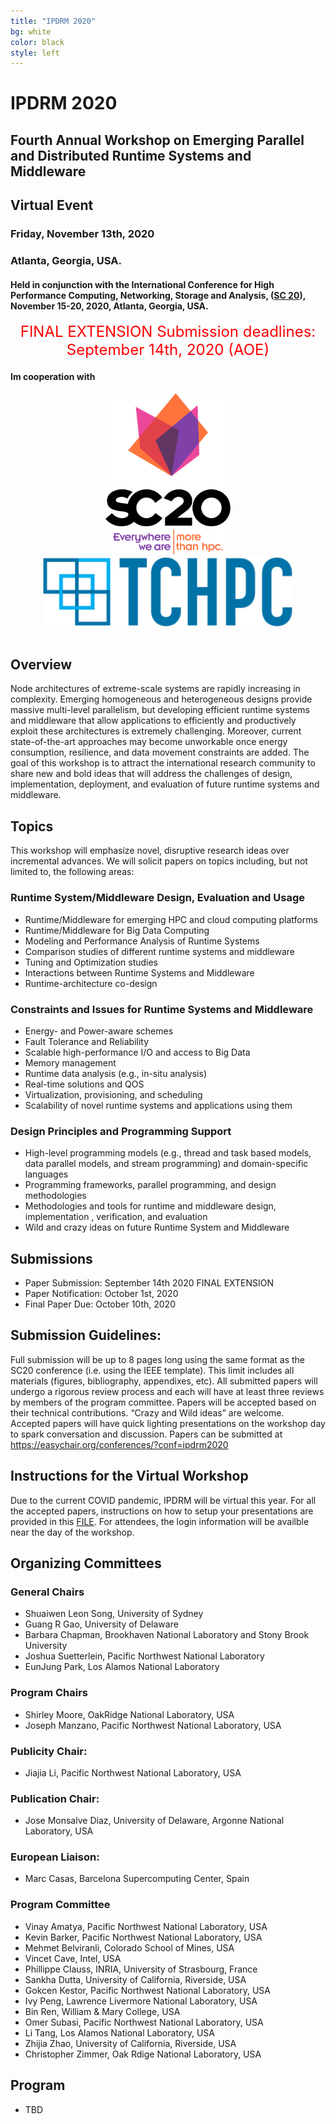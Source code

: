 ```yaml
---
title: "IPDRM 2020"
bg: white
color: black
style: left
---
```


# IPDRM 2020

<div style="text-align:center;">
  <span class="fa-stack subtlecircle" style="font-size:64px; background:rgba(0,128,0,0.1)">
    <i class="fa fa-circle fa-stack-2x text-white"></i>
    <i class="fa fa-server fa-stack-1x text-green"></i>
  </span>
</div>

## Fourth Annual Workshop on Emerging Parallel and Distributed Runtime Systems and Middleware
## Virtual Event
### Friday, November 13th, 2020
### Atlanta, Georgia, USA.

#### Held in conjunction with the International Conference for High Performance Computing, Networking, Storage and Analysis, ([SC 20](https://sc20.supercomputing.org/)), November 15-20, 2020, Atlanta, Georgia, USA.

<div style="text-align:center;">
  <p>
  <font style="color:red;font-size:18pt;font-face:bold;">
  FINAL EXTENSION Submission deadlines: September 14th, 2020 (AOE)
  </font>
  </p>
</div>

#### Im cooperation with

<div style="text-align:center;">
  <a href="https://sc20.supercomputing.org/" target="_blank"><img width="200" src="img/customLogo1.png"/></a>
  <a href="https://tc.computer.org/tchpc/" target="_blank"><img width="400" src="img/tchpc_logo_cmyk.png"/></a>
  <br><br>
</div>


## Overview

Node architectures of extreme-scale systems are rapidly increasing in complexity. Emerging homogeneous and heterogeneous designs provide massive multi-level parallelism, but developing efficient runtime systems and middleware that allow applications to efficiently and productively exploit these architectures is extremely challenging.  Moreover, current state-of-the-art approaches may become unworkable once energy consumption, resilience, and data movement constraints are added. The goal of this workshop is to attract the international research community to share new and bold ideas that will address the challenges of design, implementation, deployment, and evaluation of future runtime systems and middleware.

## Topics

This workshop will emphasize novel, disruptive research ideas over incremental advances. We will solicit papers on topics including, but not limited to, the following areas:

### Runtime System/Middleware Design, Evaluation and Usage
* Runtime/Middleware for emerging HPC and cloud computing platforms
* Runtime/Middleware for Big Data Computing
* Modeling and Performance Analysis of Runtime Systems
* Comparison studies of different runtime systems and middleware
* Tuning and Optimization studies
* Interactions between Runtime Systems and Middleware
* Runtime-architecture co-design

### Constraints and Issues for Runtime Systems and Middleware
* Energy- and Power-aware schemes
* Fault Tolerance and Reliability
* Scalable high-performance I/O and access to Big Data
* Memory management
* Runtime data analysis (e.g., in-situ analysis)
* Real-time solutions and QOS
* Virtualization, provisioning, and scheduling
* Scalability of novel runtime systems and applications using them

### Design Principles and Programming Support
* High-level programming models (e.g., thread and task based models, data parallel models, and stream programming) and domain-specific languages
* Programming frameworks, parallel programming, and design methodologies
* Methodologies and tools for runtime and middleware design, implementation , verification, and evaluation
* Wild and crazy ideas on future Runtime System and Middleware

## Submissions

* Paper Submission: September 14th 2020 FINAL EXTENSION
* Paper Notification: October 1st, 2020
* Final Paper Due: October 10th, 2020

## Submission Guidelines:

Full submission will be up to 8 pages long using the same format as the SC20
conference (i.e. using the IEEE template). This limit includes all materials
(figures, bibliography, appendixes, etc).  All submitted 
papers will undergo a rigorous review process and each will have at least 
three reviews by members of the program committee. Papers will be accepted 
based on their technical contributions. “Crazy and Wild ideas” are welcome. 
Accepted papers will have quick lighting presentations on the workshop day 
to spark conversation and discussion. Papers can be submitted at 
<a href="https://easychair.org/conferences/?conf=ipdrm2020" target="__blank">https://easychair.org/conferences/?conf=ipdrm2020</a>

## Instructions for the Virtual Workshop

Due to the current COVID pandemic, IPDRM will be virtual this year. For all the accepted papers, instructions on how to setup your presentations are provided in this [FILE](files/SC20_Virtual_Presenter_Packet.zip). For attendees, the login information will be availble near the day of the workshop. 

## Organizing Committees

### General Chairs

* Shuaiwen Leon Song, University of Sydney
* Guang R Gao, University of Delaware
* Barbara Chapman, Brookhaven National Laboratory and Stony Brook University
* Joshua Suetterlein, Pacific Northwest National Laboratory
* EunJung Park, Los Alamos National Laboratory 

### Program Chairs

* Shirley Moore, OakRidge National Laboratory, USA
* Joseph Manzano, Pacific Northwest National Laboratory, USA

### Publicity Chair:

* Jiajia Li, Pacific Northwest National Laboratory, USA

### Publication Chair:

* Jose Monsalve Diaz, University of Delaware, Argonne National Laboratory, USA

### European Liaison:

* Marc Casas, Barcelona Supercomputing Center, Spain

### Program Committee


* Vinay Amatya, Pacific Northwest National Laboratory, USA
* Kevin Barker, Pacific Northwest National Laboratory, USA
* Mehmet Belviranli, Colorado School of Mines, USA
* Vincet Cave, Intel, USA
* Phillippe Clauss, INRIA, University of Strasbourg, France
* Sankha Dutta, University of California, Riverside, USA
* Gokcen Kestor, Pacific Northwest National Laboratory, USA
* Ivy Peng, Lawrence Livermore National Laboratory, USA
* Bin Ren, William & Mary College, USA
* Omer Subasi, Pacific Northwest National Laboratory, USA
* Li Tang, Los Alamos National Laboratory, USA
* Zhijia Zhao, University of California, Riverside, USA
* Christopher Zimmer, Oak Rdige National Laboratory, USA


## Program
* TBD
